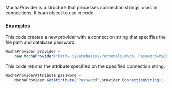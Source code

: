 MochaProvider is a structure that processes connection strings, used in connections. It is an object to use in code.

### Examples
This code creates a new provider with a connection string that specifies the file path and database password.
```C#
MochaProvider provider =
    new MochaProvider("Path=.\\Databases\\Personels.mhdb; Password=MyDb045089");
```

This code returns the attribute specified on the specified connection string.
```C#
MochaProviderAttribute password =
    MochaProvider.GetAttribute("Password",provider.ConnectionString);
```
